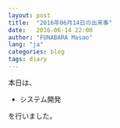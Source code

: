```yaml
---
layout: post
title:  "2016年06月14日の出来事"
date:   2016-06-14 22:00
author: "FUNABARA Masao"
lang: "ja"
categories: blog
tags: diary
---
```


本日は、

* システム開発

を行いました。
